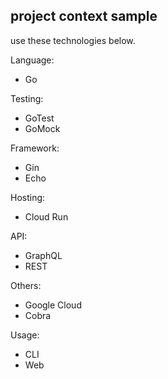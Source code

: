 ## project context sample
use these technologies below.

Language:
- Go

Testing:
- GoTest
- GoMock

Framework:
- Gin
- Echo

Hosting:
- Cloud Run

API:
- GraphQL
- REST

Others:
- Google Cloud
- Cobra

Usage:
- CLI
- Web
